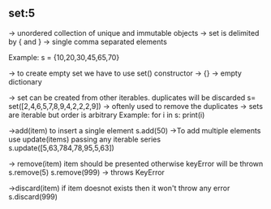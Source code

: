 set:5
----
-> unordered collection of unique and immutable objects
-> set is delimited by { and }
-> single comma separated elements

Example:
s = {10,20,30,45,65,70}

-> to create empty set we have to use set() constructor
-> {} -> empty dictionary

-> set can be created from other iterables. duplicates will be discarded
s= set([2,4,6,5,7,8,9,4,2,2,2,9])
-> oftenly used to remove the duplicates
-> sets are iterable but order is arbitrary
Example:
     for i in s:
         print(i)

->add(item) to insert a single element
s.add(50)
->To add multiple elements use update(items) passing any iterable series
s.update([5,63,784,78,95,5,63])

-> remove(item) item should be presented otherwise keyError will be thrown
s.remove(5)
s.remove(999) -> throws KeyError

->discard(item) if item doesnot exists then it won't throw any error
s.discard(999)



